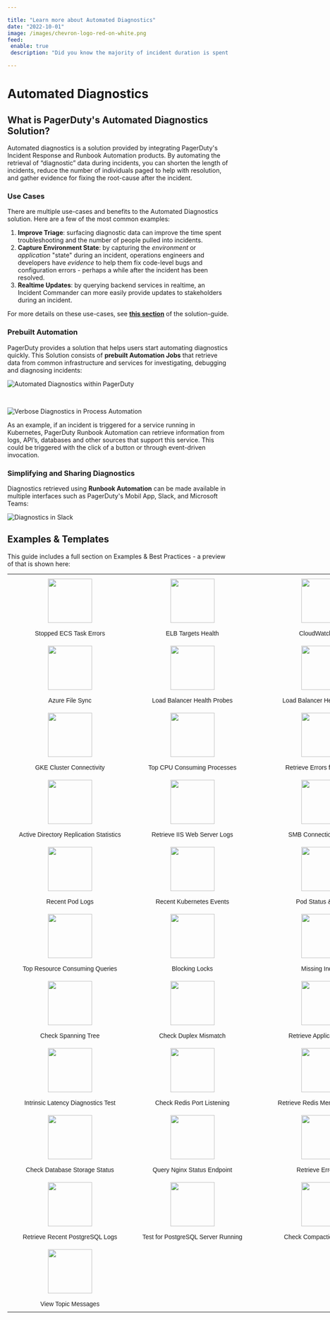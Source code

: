 ```yaml
---

title: "Learn more about Automated Diagnostics"
date: "2022-10-01"
image: /images/chevron-logo-red-on-white.png
feed:
 enable: true
 description: "Did you know the majority of incident duration is spent in diagnosis? Speeding up diagnosis of issues gets you to the the resolution much quicker.  Learn how Automated Diagnostics saves time and reduces interruptions throughout an incident by allowing responders to efficiently triage problems, only escalating to engineers who can resolve the issue. Resolvers have the data they need on hand, and this troubleshooting data is captured in the incident response record for future retrospectives."

---
```


# Automated Diagnostics

## What is PagerDuty's Automated Diagnostics Solution?
Automated diagnostics is a solution provided by integrating PagerDuty's Incident Response and Runbook Automation products. By automating the retrieval of “diagnostic” data during incidents, you can shorten the length of incidents, reduce the number of individuals paged to help with resolution, and gather evidence for fixing the root-cause after the incident.

### Use Cases
There are multiple use-cases and benefits to the Automated Diagnostics solution. Here are a few of the most common examples:
1. **Improve Triage**: surfacing diagnostic data can improve the time spent troubleshooting and the number of people pulled into incidents.
2. **Capture Environment State**: by capturing the _environment_ or _application_ "state" during an incident, operations engineers and developers have _evidence_ to help them fix code-level bugs and configuration errors - perhaps a while after the incident has been resolved.
3. **Realtime Updates**: by querying backend services in realtime, an Incident Commander can more easily provide updates to stakeholders during an incident.

For more details on these use-cases, see [**this section**](/learning/solutions/automated-diagnostics/automation-beyond-triage) of the solution-guide.

### Prebuilt Automation 
PagerDuty provides a solution that helps users start automating diagnostics quickly. This Solution consists of **prebuilt Automation Jobs** that retrieve data from common infrastructure and services for investigating, debugging and diagnosing incidents:

![Automated Diagnostics within PagerDuty](@assets/img/diag-on-pd-timeline.png) 

<br>

![Verbose Diagnostics in Process Automation](@assets/img/diag-verbose-output.png)

As an example, if an incident is triggered for a service running in Kubernetes, PagerDuty Runbook Automation can retrieve information from logs, API’s, databases and other sources that support this service.  This could be triggered with the click of a button or through event-driven invocation.

### Simplifying and Sharing Diagnostics
Diagnostics retrieved using **Runbook Automation** can be made available in multiple interfaces such as PagerDuty's Mobil App, Slack, and Microsoft Teams:

![Diagnostics in Slack](@assets/img/diag_in_slack.png)

## Examples & Templates
This guide includes a full section on Examples & Best Practices - a preview of that is shown here:

<style type="text/css">
.tg  {border:none;border-collapse:collapse;border-spacing:0;margin:0px auto;}
.tg td{border-style:solid;border-width:0px;font-family:Arial, sans-serif;font-size:14px;overflow:hidden;
  padding:10px 5px;word-break:normal;}
.tg th{border-style:solid;border-width:0px;font-family:Arial, sans-serif;font-size:14px;font-weight:normal;
  overflow:hidden;padding:10px 5px;word-break:normal;}
.tg .tg-8jgo{border-color:#ffffff;text-align:center;vertical-align:top}
@media screen and (max-width: 767px) {.tg {width: auto !important;}.tg col {width: auto !important;}.tg-wrap {overflow-x: auto;-webkit-overflow-scrolling: touch;margin: auto 0px;}}</style>
<div class="tg-wrap"><table class="tg" style="undefined;table-layout: fixed; width: 1213px">
<colgroup>
<col style="width: 286px">
<col style="width: 274px">
<col style="width: 325px">
<col style="width: 328px">
</colgroup>
<tbody>
  <tr>
    <td class="tg-8jgo"><img src="@assets/img/ecs.png" width="100" height="100" border="0"><br><br>Stopped ECS Task Errors</td>
    <td class="tg-8jgo"><img src="@assets/img/elb.svg" width="100" height="100"><br><br>ELB Targets Health</td>
    <td class="tg-8jgo"><img src="@assets/img/cloudwatch-logo.png" width="100" height="100"><br><br>CloudWatch Logs</td>
    <td class="tg-8jgo"><img src="@assets/img/azure-function.png" width="100" height="100"><br><br>Azure Function App Health</td>
  </tr>
  <tr>
    <td class="tg-8jgo"><img src="@assets/img/azure-logo.png" width="100" height="100"><br><br>Azure File Sync</td>
    <td class="tg-8jgo"><img src="@assets/img/azure-load-balancer.png" width="100" height="100"><br><br>Load Balancer Health Probes</td>
    <td class="tg-8jgo"><img src="@assets/img/gcp-load-balancer.png" width="100" height="100"><br><br>Load Balancer Health Checks</td>
    <td class="tg-8jgo"><img src="@assets/img/gcp-firewall.png" width="100" height="100"><br><br>Troubleshoot Firewall Rules</td>
  </tr>
  <tr>
    <td class="tg-8jgo"><img src="@assets/img/gke-logo.png" width="100" height="100"><br><br>GKE Cluster Connectivity</td>
    <td class="tg-8jgo"><img src="@assets/img/linux-logo.png" width="100" height="100"><br><br>Top CPU Consuming Processes</td>
    <td class="tg-8jgo"><img src="@assets/img/linux-logo.png" width="100" height="100"><br><br>Retrieve Errors from Syslog</td>
    <td class="tg-8jgo"><img src="@assets/img/linux-logo.png" width="100" height="100"><br><br>List Top Disk Consuming Files</td>
  </tr>
  <tr>
    <td class="tg-8jgo"><img src="@assets/img/active-directory-logo.svg" width="100" height="100"><br><br>Active Directory Replication Statistics</td>
    <td class="tg-8jgo"><img src="@assets/img/windows-logo.png" width="100" height="100"><br><br>Retrieve IIS Web Server Logs</td>
    <td class="tg-8jgo"><img src="@assets/img/windows-logo.png" width="100" height="100"><br><br>SMB Connection Failures</td>
    <td class="tg-8jgo"><img src="@assets/img/webhook-logo.jpeg" width="100" height="100"><br><br>API Health Check</td>
    <td class="tg-8jgo"></td>
  </tr>
  <tr>
    <td class="tg-8jgo"><img src="@assets/img/kubernetes-logo.png" width="100" height="100"><br><br>Recent Pod Logs</td>
    <td class="tg-8jgo"><img src="@assets/img/kubernetes-logo.png" width="100" height="100"><br><br>Recent Kubernetes Events</td>
    <td class="tg-8jgo"><img src="@assets/img/kubernetes-logo.png" width="100" height="100"><br><br>Pod Status & Errors</td>
    <td class="tg-8jgo"><img src="@assets/img/kubernetes-logo.png" width="100" height="100"><br><br>Retrieve Deployment Diagnostics</td>
  </tr>
  <tr>
    <td class="tg-8jgo"><img src="@assets/img/mysql-logo.png" width="100" height="100"><br><br>Top Resource Consuming Queries</td>
    <td class="tg-8jgo"><img src="@assets/img/mysql-logo.png" width="100" height="100"><br><br>Blocking Locks</td>
    <td class="tg-8jgo"><img src="@assets/img/mysql-logo.png" width="100" height="100"><br><br>Missing Indexes</td>
    <td class="tg-8jgo"><img src="@assets/img/network-switch.png" width="100" height="100"><br><br>BGP Route Flapping</td>
  </tr>
  <tr>
    <td class="tg-8jgo"><img src="@assets/img/network-switch.png" width="100" height="100"><br><br>Check Spanning Tree</td>
    <td class="tg-8jgo"><img src="@assets/img/network-switch.png" width="100" height="100"><br><br>Check Duplex Mismatch</td>
    <td class="tg-8jgo"><img src="@assets/img/cloudwatch-logo.png" width="100" height="100"><br><br>Retrieve Application Logs</td>
    <td class="tg-8jgo"><img src="@assets/img/cloudwatch-logo.png" width="100" height="100"><br><br>Retrieve Saved Queries</td>
  </tr>
  <tr>
    <td class="tg-8jgo"><img src="@assets/img/redis-logo.jpeg" width="100" height="100"><br><br>Intrinsic Latency Diagnostics Test</td>
    <td class="tg-8jgo"><img src="@assets/img/redis-logo.jpeg" width="100" height="100"><br><br>Check Redis Port Listening</td>
    <td class="tg-8jgo"><img src="@assets/img/redis-logo.jpeg" width="100" height="100"><br><br>Retrieve Redis Memory Statistics</td>
    <td class="tg-8jgo"><img src="@assets/img/redis-logo.jpeg" width="100" height="100"><br><br>Slow Log Entries</td>
  </tr>
  <tr>
    <td class="tg-8jgo"><img src="@assets/img/rds-logo.png" width="100" height="100"><br><br>Check Database Storage Status</td>
    <td class="tg-8jgo"><img src="@assets/img/nginx-logo.png" width="100" height="100"><br><br>Query Nginx Status Endpoint</td>
    <td class="tg-8jgo"><img src="@assets/img/nginx-logo.png" width="100" height="100"><br><br>Retrieve Error Logs</td>
    <td class="tg-8jgo"><img src="@assets/img/nginx-logo.png" width="100" height="100"><br><br>Test Nginx Configuration</td>
  </tr>
  <tr>
    <td class="tg-8jgo"><img src="@assets/img/postgres-logo.png" width="100" height="100"><br><br>Retrieve Recent PostgreSQL Logs</td>
    <td class="tg-8jgo"><img src="@assets/img/postgres-logo.png" width="100" height="100"><br><br>Test for PostgreSQL Server Running</td>
    <td class="tg-8jgo"><img src="@assets/img/cassandra-logo.png" width="100" height="100"><br><br>Check Compaction Statistics</td>
    <td class="tg-8jgo"><img src="@assets/img/kafka-logo.png" width="100" height="100"><br><br>Describe Kafka Topic</td>
  </tr>
  <tr>
    <td class="tg-8jgo"><img src="@assets/img/kafka-logo.png" width="100" height="100"><br><br>View Topic Messages</td>
  </tr>
</tbody>
</table></div>